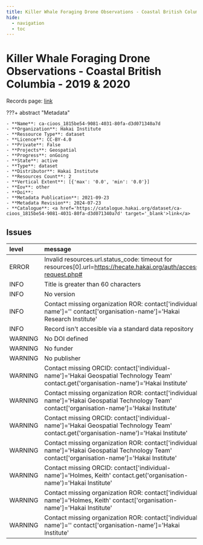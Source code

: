 ```yaml
---
title: Killer Whale Foraging Drone Observations - Coastal British Columbia - 2019 & 2020
hide:
  - navigation
  - toc
---
```


# Killer Whale Foraging Drone Observations - Coastal British Columbia - 2019 & 2020

Records page: <a href='https://catalogue.hakai.org/dataset/ca-cioos_1815be54-9081-4031-80fa-d3d071340a7d' target='_blank'>link</a>

???+ abstract "Metadata"

    - **Name**: ca-cioos_1815be54-9081-4031-80fa-d3d071340a7d 
    - **Organization**: Hakai Institute 
    - **Ressource Type**: dataset 
    - **Licence**: CC-BY-4.0 
    - **Private**: False 
    - **Projects**: Geospatial 
    - **Progress**: onGoing 
    - **State**: active 
    - **Type**: dataset 
    - **Distributor**: Hakai Institute 
    - **Resources Count**: 2 
    - **Vertical Extent**: [{'max': '0.0', 'min': '0.0'}] 
    - **Eov**: other 
    - **Doi**:  
    - **Metadata Publication**: 2021-09-23 
    - **Metadata Revision**: 2024-07-23 
    - **Catalogue**: <a href='https://catalogue.hakai.org/dataset/ca-cioos_1815be54-9081-4031-80fa-d3d071340a7d' target='_blank'>link</a> 

<div id='map'></div>




## Issues
| level   | message                                                                                                                                         |
|:--------|:------------------------------------------------------------------------------------------------------------------------------------------------|
| ERROR   | Invalid resources.url.status_code: timeout for resources[0].url=https://hecate.hakai.org/auth/access-request.php#                               |
| INFO    | Title is greater than 60 characters                                                                                                             |
| INFO    | No version                                                                                                                                      |
| INFO    | Contact missing organization ROR:  contact['individual-name']='' contact['organisation-name']='Hakai Research Institute'                        |
| INFO    | Record isn't accesible via a standard data repository                                                                                           |
| WARNING | No DOI defined                                                                                                                                  |
| WARNING | No funder                                                                                                                                       |
| WARNING | No publisher                                                                                                                                    |
| WARNING | Contact missing ORCID: contact['individual-name']='Hakai Geospatial Technology Team' contact.get('organisation-name')='Hakai Institute'         |
| WARNING | Contact missing organization ROR:  contact['individual-name']='Hakai Geospatial Technology Team' contact['organisation-name']='Hakai Institute' |
| WARNING | Contact missing ORCID: contact['individual-name']='Hakai Geospatial Technology Team' contact.get('organisation-name')='Hakai Institute'         |
| WARNING | Contact missing organization ROR:  contact['individual-name']='Hakai Geospatial Technology Team' contact['organisation-name']='Hakai Institute' |
| WARNING | Contact missing ORCID: contact['individual-name']='Holmes, Keith' contact.get('organisation-name')='Hakai Institute'                            |
| WARNING | Contact missing organization ROR:  contact['individual-name']='Holmes, Keith' contact['organisation-name']='Hakai Institute'                    |
| WARNING | Contact missing organization ROR:  contact['individual-name']='' contact['organisation-name']='Hakai Institute'                                 |


<script>
   document.addEventListener("DOMContentLoaded", function() {
    var map = L.map('map').setView([51.505, -125.09], 5);
    L.tileLayer('https://tile.openstreetmap.org/{z}/{x}/{y}.png', {
        maxZoom: 19,
        attribution: '&copy; <a href="http://www.openstreetmap.org/copyright">OpenStreetMap</a>'
    }).addTo(map);
    var geojsonFeature = {
        "type": "Feature",
        "properties": {
            "name" : "Killer Whale Foraging Drone Observations - Coastal British Columbia - 2019 & 2020"
        },
        "geometry": {'type': 'Polygon', 'coordinates': [[[-128.79636634, 48.27416613], [-122.64402259, 48.27416613], [-122.64402259, 51.99005865], [-128.79636634, 51.99005865], [-128.79636634, 48.27416613]]]}
    }
    L.geoJSON(geojsonFeature).addTo(map);
   })
</script>